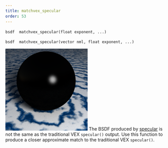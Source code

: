```yaml
---
title: matchvex_specular
order: 53
---
```

`bsdf  matchvex_specular(float exponent, ...)`

`bsdf  matchvex_specular(vector nml, float exponent, ...)`

![](../_static/rendering/matchvex_specular.png)
The BSDF produced by [specular](../bsdfs/specular "Returns a specular BSDF or computes specular shading.") is not the same as the traditional VEX `specular()` output. Use this function to produce a closer approximate match to the traditional VEX `specular()`.

